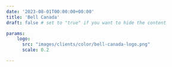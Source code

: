 ```yaml
---
date: '2023-08-01T00:00:00+00:00'
title: 'Bell Canada'
draft: false # set to "true" if you want to hide the content

params:
    logo:
      src: "images/clients/color/bell-canada-logo.png"
      scale: 0.2

---
```

